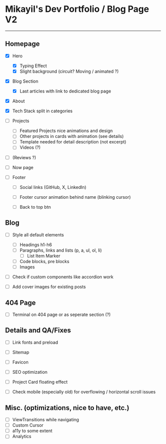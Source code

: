# Mikayil's Dev Portfolio / Blog Page V2
---
## Homepage
- [x] Hero
	- [x] Typing Effect
	- [x] Slight background (circuit? Moving / animated ?)

- [x] Blog Section
	- [x] Last articles with link to dedicated blog page

- [x] About

- [x] Tech Stack split in categories
	
- [ ] Projects
	- [ ] Featured Projects nice animations and design
	- [ ] Other projects in cards with animation (see details)
	- [ ] Template needed for detail description (not excerpt)
	- [ ] Videos (?)

- [ ] (Reviews ?)

- [ ] Now page

- [ ] Footer
	- [ ] Social links (GitHub, X, LinkedIn)
	- [ ] Footer cursor animation behind name (blinking cursor)
	- [ ] Back to top btn


## Blog
- [ ] Style all default elements
	- [ ] Headings h1-h6
	- [ ] Paragraphs, links and lists (p, a, ul, ol, li)
		- [ ] List Item Marker
	- [ ] Code blocks, pre blocks
	- [ ] Images

- [ ] Check if custom components like accordion work

- [ ] Add cover images for existing posts


## 404 Page
- [ ] Terminal on 404 page or as seperate section (?)


## Details and QA/Fixes
- [ ] Link fonts and preload
- [ ] Sitemap
- [ ] Favicon
- [ ] SEO optimization
- [ ] Project Card floating effect
- [ ] Check mobile (especially old) for overflowing / horizontal scroll issues


## Misc. (optimizations, nice to have, etc.)
- [ ] ViewTransitions while navigating
- [ ] Custom Cursor
- [ ] a11y to some extent
- [ ] Analytics

